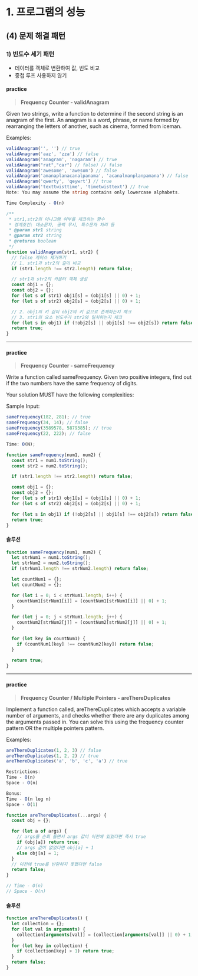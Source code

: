 # 1. 프로그램의 성능

## (4) 문제 해결 패턴

### 1) 빈도수 세기 패턴

- 데이터를 객체로 변환하여 값, 빈도 비교
- 중첩 루프 사용하지 않기

#### practice

> **Frequency Counter - validAnagram**

Given two strings, write a function to determine if the second string is an anagram of the first. An anagram is a word, phrase, or name formed by rearranging the letters of another, such as cinema, formed from iceman.

Examples:

```ts
validAnagram('', '') // true
validAnagram('aaz', 'zza') // false
validAnagram('anagram', 'nagaram') // true
validAnagram("rat","car") // false) // false
validAnagram('awesome', 'awesom') // false
validAnagram('amanaplanacanalpanama', 'acanalmanplanpamana') // false
validAnagram('qwerty', 'qeywrt') // true
validAnagram('texttwisttime', 'timetwisttext') // true
Note: You may assume the string contains only lowercase alphabets.

Time Complexity - O(n)
```

```ts
/**
 * str1,str2의 아나그램 여부를 체크하는 함수
 * 경계조건: 대소문자, 공백 무시, 특수문자 처리 등
 * @param str1 string
 * @param str2 string
 * @returns boolean
 */
function validAnagram(str1, str2) {
  // false 케이스 제거하기
  // 1. str1과 str2의 길이 비교
  if (str1.length !== str2.length) return false;

  // str1과 str2의 카운터 객체 생성
  const obj1 = {};
  const obj2 = {};
  for (let s of str1) obj1[s] = (obj1[s] || 0) + 1;
  for (let s of str2) obj2[s] = (obj2[s] || 0) + 1;

  // 2. obj1의 키 값이 obj2의 키 값으로 존재하는지 체크
  // 3. str1의 요소 빈도수가 str2와 일치하는지 체크
  for (let s in obj1) if (!obj2[s] || obj1[s] !== obj2[s]) return false;
  return true;
}
```

---

#### practice

> **Frequency Counter - sameFrequency**

Write a function called sameFrequency. Given two positive integers, find out if the two numbers have the same frequency of digits.

Your solution MUST have the following complexities:

Sample Input:

```ts
sameFrequency(182, 281); // true
sameFrequency(34, 14); // false
sameFrequency(3589578, 5879385); // true
sameFrequency(22, 222); // false

Time: O(N);
```

```ts
function sameFrequency(num1, num2) {
  const str1 = num1.toString();
  const str2 = num2.toString();

  if (str1.length !== str2.length) return false;

  const obj1 = {};
  const obj2 = {};
  for (let s of str1) obj1[s] = (obj1[s] || 0) + 1;
  for (let s of str2) obj2[s] = (obj2[s] || 0) + 1;

  for (let s in obj1) if (!obj2[s] || obj1[s] !== obj2[s]) return false;
  return true;
}
```

#### 솔루션

```ts
function sameFrequency(num1, num2) {
  let strNum1 = num1.toString();
  let strNum2 = num2.toString();
  if (strNum1.length !== strNum2.length) return false;

  let countNum1 = {};
  let countNum2 = {};

  for (let i = 0; i < strNum1.length; i++) {
    countNum1[strNum1[i]] = (countNum1[strNum1[i]] || 0) + 1;
  }

  for (let j = 0; j < strNum1.length; j++) {
    countNum2[strNum2[j]] = (countNum2[strNum2[j]] || 0) + 1;
  }

  for (let key in countNum1) {
    if (countNum1[key] !== countNum2[key]) return false;
  }

  return true;
}
```

---

#### practice

> **Frequency Counter / Multiple Pointers - areThereDuplicates**

Implement a function called, areThereDuplicates which accepts a variable number of arguments, and checks whether there are any duplicates among the arguments passed in. You can solve this using the frequency counter pattern OR the multiple pointers pattern.

Examples:

```ts
areThereDuplicates(1, 2, 3) // false
areThereDuplicates(1, 2, 2) // true
areThereDuplicates('a', 'b', 'c', 'a') // true

Restrictions:
Time - O(n)
Space - O(n)

Bonus:
Time - O(n log n)
Space - O(1)
```

```ts
function areThereDuplicates(...args) {
  const obj = {};

  for (let a of args) {
    // args를 순회 돌면서 args 값이 이전에 있었다면 즉시 true
    if (obj[a]) return true;
    // args 값이 없었다면 obj[a] + 1
    else obj[a] = 1;
  }
  // 이전에 true를 반환하지 못했다면 false
  return false;
}

// Time - O(n)
// Space - O(n)
```

#### 솔루션

```ts
function areThereDuplicates() {
  let collection = {};
  for (let val in arguments) {
    collection[arguments[val]] = (collection[arguments[val]] || 0) + 1;
  }
  for (let key in collection) {
    if (collection[key] > 1) return true;
  }
  return false;
}
```
